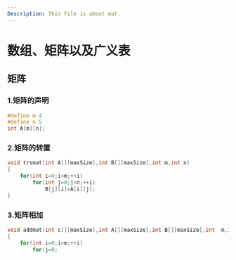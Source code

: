 ```yaml
---
Description: This file is about mat.
---
```

# 数组、矩阵以及广义表
## 矩阵
### 1.矩阵的声明
```c
#define m 4
#define n 5
int A[m][n];
```
### 2.矩阵的转置
```c
void trsmat(int A[][maxSize],int B[][maxSize],int m,int n)
{
	for(int i=0;i<m;++i)
		for(int j=0;j<n;++i)
			B[j][i]=A[i][j];
}
```
### 3.矩阵相加
```c
void addmat(int c[][maxSize],int A[][maxSize],int B[][maxSize],int  m,int n)
{
	for(int i=0;i<m;++i)
		for(j=0;
